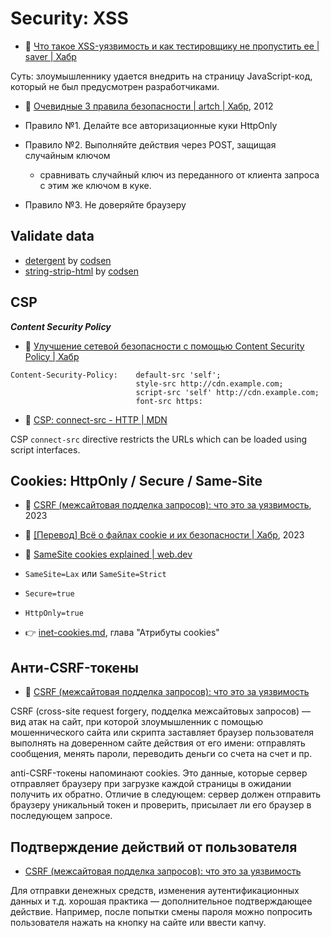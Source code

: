 # Security: XSS

- :newspaper: [Что такое XSS-уязвимость и как тестировщику не пропустить ее | saver | Хабр](https://habr.com/ru/articles/511318/)

Суть: злоумышленнику удается внедрить на страницу JavaScript-код, который не был предусмотрен разработчиками.

- :newspaper: [Очевидные 3 правила безопасности | artch | Хабр](https://habr.com/ru/articles/143259/), 2012

- Правило №1. Делайте все авторизационные куки HttpOnly
- Правило №2. Выполняйте действия через POST, защищая случайным ключом
	- сравнивать случайный ключ из переданного от клиента запроса с этим же ключом в куке.
- Правило №3. Не доверяйте браузеру

## Validate data

- [detergent](https://github.com/codsen/codsen/tree/main/packages/detergent) by [codsen](https://github.com/codsen)
- [string-strip-html](https://github.com/codsen/codsen/tree/main/packages/string-strip-html) by [codsen](https://github.com/codsen)

## CSP

***Content Security Policy***

- :newspaper: [Улучшение сетевой безопасности с помощью Content Security Policy | Хабр](https://habr.com/ru/companies/nix/articles/271575/)

```http
Content-Security-Policy:    default-src 'self';
                            style-src http://cdn.example.com;
                            script-src 'self' http://cdn.example.com;
							font-src https:
```

- :beginner: [CSP: connect-src - HTTP | MDN](https://developer.mozilla.org/en-US/docs/Web/HTTP/Reference/Headers/Content-Security-Policy/connect-src)

CSP `connect-src` directive restricts the URLs which can be loaded using script interfaces.

## Cookies: HttpOnly / Secure / Same-Site

- :newspaper: [CSRF (межсайтовая подделка запросов): что это за уязвимость](https://blog.skillfactory.ru/glossary/csrf/), 2023
- :newspaper: [\[Перевод\] Всё о файлах cookie и их безопасности | Хабр](https://habr.com/ru/articles/710578/), 2023
- :newspaper: [SameSite cookies explained | web.dev](https://web.dev/articles/samesite-cookies-explained)

- `SameSite=Lax` или `SameSite=Strict`
- `Secure=true`
- `HttpOnly=true`

- :point_right: [inet-cookies.md](../inet/inet-cookies.md), глава "Атрибуты cookies"

## Анти-CSRF-токены

- :newspaper: [CSRF (межсайтовая подделка запросов): что это за уязвимость](https://blog.skillfactory.ru/glossary/csrf/)

CSRF (cross-site request forgery, подделка межсайтовых запросов) — вид атак на сайт, при которой злоумышленник с помощью мошеннического сайта или скрипта заставляет браузер пользователя выполнять на доверенном сайте действия от его имени: отправлять сообщения, менять пароли, переводить деньги со счета на счет и пр.

anti-CSRF-токены напоминают cookies. Это данные, которые сервер отправляет браузеру при загрузке каждой страницы в ожидании получить их обратно. Отличие в следующем: сервер должен отправить браузеру уникальный токен и проверить, присылает ли его браузер в последующем запросе.

## Подтверждение действий от пользователя

- [CSRF (межсайтовая подделка запросов): что это за уязвимость](https://blog.skillfactory.ru/glossary/csrf/)

Для отправки денежных средств, изменения аутентификационных данных и т.д. хорошая практика — дополнительное подтверждающее действие. Например, после попытки смены пароля можно попросить пользователя нажать на кнопку на сайте или ввести капчу.